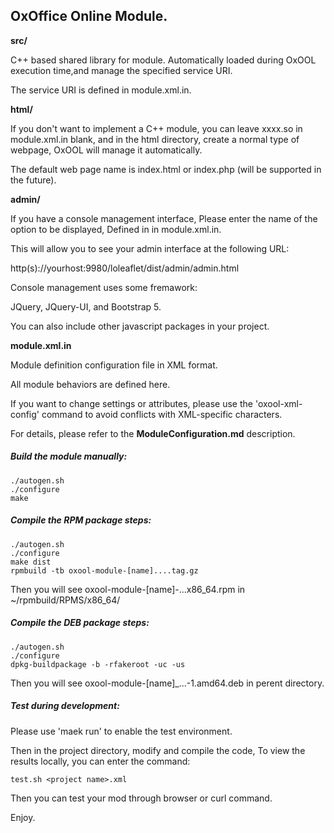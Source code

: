 ## OxOffice Online Module.

**src/**

C++ based shared library for module. Automatically loaded during OxOOL execution time,and manage the specified service URI.

The service URI is defined in module.xml.in.

**html/**

If you don't want to implement a C++ module, you can leave <load>xxxx.so<load> in module.xml.in blank, and in the html directory, create a normal type of webpage, OxOOL will manage it automatically.

The default web page name is index.html or index.php (will be supported in the future).

**admin/**

If you have a console management interface, Please enter the name of the option to be displayed, Defined in <adminItem> in module.xml.in.

This will allow you to see your admin interface at the following URL:

http(s)://yourhost:9980/loleaflet/dist/admin/admin.html

Console management uses some fremawork:

JQuery, JQuery-UI, and Bootstrap 5.

You can also include other javascript packages in your project.

**module.xml.in**

Module definition configuration file in XML format.

All module behaviors are defined here.

If you want to change settings or attributes, please use the 'oxool-xml-config' command to avoid conflicts with XML-specific characters.

For details, please refer to the __ModuleConfiguration.md__ description.

##### __Build the module manually:__

```
./autogen.sh
./configure
make
```

##### __Compile the RPM package steps:__

```
./autogen.sh
./configure
make dist
rpmbuild -tb oxool-module-[name]....tag.gz
```

Then you will see oxool-module-[name]-...x86_64.rpm in \~/rpmbuild/RPMS/x86_64/

##### __Compile the DEB package steps:__

```
./autogen.sh
./configure
dpkg-buildpackage -b -rfakeroot -uc -us
```

Then you will see oxool-module-[name]\_...-1.amd64.deb in perent directory.

##### __Test during development:__

Please use 'maek run' to enable the test environment.

Then in the project directory, modify and compile the code, To view the results locally, you can enter the command:

```
test.sh <project name>.xml
```

Then you can test your mod through browser or curl command.

Enjoy.